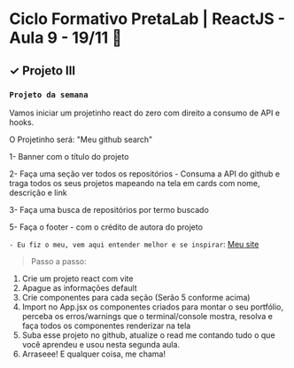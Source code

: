# Ciclo Formativo PretaLab | ReactJS  - Aula 9 - 19/11 🚀 

✓  Projeto III
---

### `Projeto da semana` 
Vamos iniciar um projetinho react do zero com direito a consumo de API e hooks.

O Projetinho será: "Meu github search"

1- Banner com o título do projeto

2- Faça uma seção ver todos os repositórios - Consuma a API do github e traga todos os seus projetos mapeando na tela em cards com nome, descrição e link 

3- Faça uma busca de repositórios por termo buscado

5- Faça o footer - com o crédito de autora do projeto

`- Eu fiz o meu, vem aqui entender melhor e se inspirar`: [Meu site](https://pratalab-react2.netlify.app) 

> Passo a passo:
1) Crie um projeto react com vite
2) Apague as informações default
3) Crie componentes para cada seção (Serão 5 conforme acima)
4) Import no App.jsx os componentes criados para montar o seu portfólio, perceba os erros/warnings que o terminal/console mostra, resolva e faça todos os componentes renderizar na tela 
5) Suba esse projeto no github, atualize o read me contando tudo o que você aprendeu e usou nesta segunda aula.
6) Arraseee! E qualquer coisa, me chama!